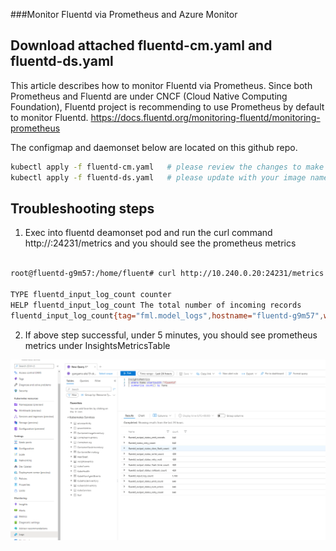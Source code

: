 ###Monitor Fluentd via Prometheus and Azure Monitor 

## Download  attached fluentd-cm.yaml and fluentd-ds.yaml

This article describes how to monitor Fluentd via Prometheus.
Since both Prometheus and Fluentd are under CNCF (Cloud Native Computing Foundation), Fluentd project is recommending to use Prometheus by default to monitor Fluentd.
https://docs.fluentd.org/monitoring-fluentd/monitoring-prometheus

The configmap and daemonset below are located on this github repo.  

```bash
kubectl apply -f fluentd-cm.yaml   # please review the changes to make sure all the metrics and configurations in there
kubectl apply -f fluentd-ds.yaml   # please update with your image name
```
## Troubleshooting steps

1.	Exec into fluentd deamonset pod and run the curl command http://<fluentd-pod-ip>:24231/metrics and you should see the prometheus metrics 
```bash

root@fluentd-g9m57:/home/fluent# curl http://10.240.0.20:24231/metrics  # Please use your fluentd pod IP address 

TYPE fluentd_input_log_count counter
HELP fluentd_input_log_count The total number of incoming records
fluentd_input_log_count{tag="fml.model_logs",hostname="fluentd-g9m57",worker="0"} 1958.0
```

2.	If above step successful, under 5 minutes, you should see  prometheus metrics under InsightsMetricsTable

<p align="center">
    <a href="https://github.com/preddy727/fluentdaks/blob/master/prometheusmetrics.png"><img src="https://github.com/preddy727/fluentdaks/blob/master/prometheusmetrics.png" alt="Prometheus Metrics"></a>
</p>




 

